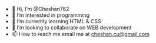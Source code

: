 - 👋 Hi, I’m @Cheshan782
- 👀 I’m interested in programming
- 🌱 I’m currently learning HTML & CSS
- 💞️ I’m looking to collaborate on WEB development
- 📫 How to reach me email me at cheshan.cu@gmail.com

<!---
Cheshan782/Cheshan782 is a ✨ special ✨ repository because its `README.md` (this file) appears on your GitHub profile.
You can click the Preview link to take a look at your changes.
--->
